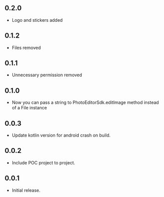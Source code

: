 ## 0.2.0

* Logo and stickers added

## 0.1.2

* Files removed

## 0.1.1

* Unnecessary permission removed 

## 0.1.0

* Now you can pass a string to PhotoEditorSdk.editImage method instead of a File instance

## 0.0.3

* Update kotlin version for android crash on build.

## 0.0.2

* Include POC project to project.

## 0.0.1

* Initial release.
